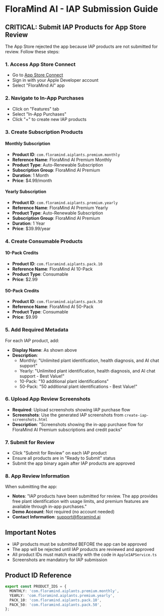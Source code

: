 # FloraMind AI - IAP Submission Guide

## **CRITICAL: Submit IAP Products for App Store Review**

The App Store rejected the app because IAP products are not submitted for review. Follow these steps:

### **1. Access App Store Connect**
- Go to [App Store Connect](https://appstoreconnect.apple.com)
- Sign in with your Apple Developer account
- Select "FloraMind AI" app

### **2. Navigate to In-App Purchases**
- Click on "Features" tab
- Select "In-App Purchases"
- Click "+" to create new IAP products

### **3. Create Subscription Products**

#### **Monthly Subscription**
- **Product ID**: `com.floramind.aiplants.premium.monthly`
- **Reference Name**: FloraMind AI Premium Monthly
- **Product Type**: Auto-Renewable Subscription
- **Subscription Group**: FloraMind AI Premium
- **Duration**: 1 Month
- **Price**: $4.99/month

#### **Yearly Subscription**
- **Product ID**: `com.floramind.aiplants.premium.yearly`
- **Reference Name**: FloraMind AI Premium Yearly
- **Product Type**: Auto-Renewable Subscription
- **Subscription Group**: FloraMind AI Premium
- **Duration**: 1 Year
- **Price**: $39.99/year

### **4. Create Consumable Products**

#### **10-Pack Credits**
- **Product ID**: `com.floramind.aiplants.pack.10`
- **Reference Name**: FloraMind AI 10-Pack
- **Product Type**: Consumable
- **Price**: $2.99

#### **50-Pack Credits**
- **Product ID**: `com.floramind.aiplants.pack.50`
- **Reference Name**: FloraMind AI 50-Pack
- **Product Type**: Consumable
- **Price**: $9.99

### **5. Add Required Metadata**
For each IAP product, add:
- **Display Name**: As shown above
- **Description**: 
  - Monthly: "Unlimited plant identification, health diagnosis, and AI chat support"
  - Yearly: "Unlimited plant identification, health diagnosis, and AI chat support - Best Value!"
  - 10-Pack: "10 additional plant identifications"
  - 50-Pack: "50 additional plant identifications - Best Value!"

### **6. Upload App Review Screenshots**
- **Required**: Upload screenshots showing IAP purchase flow
- **Screenshots**: Use the generated IAP screenshots from `create-iap-screenshots.html`
- **Description**: "Screenshots showing the in-app purchase flow for FloraMind AI Premium subscriptions and credit packs"

### **7. Submit for Review**
- Click "Submit for Review" on each IAP product
- Ensure all products are in "Ready to Submit" status
- Submit the app binary again after IAP products are approved

### **8. App Review Information**
When submitting the app:
- **Notes**: "IAP products have been submitted for review. The app provides free plant identification with usage limits, and premium features are available through in-app purchases."
- **Demo Account**: Not required (no account needed)
- **Contact Information**: support@floramind.ai

## **Important Notes**
- IAP products must be submitted BEFORE the app can be approved
- The app will be rejected until IAP products are reviewed and approved
- All product IDs must match exactly with the code in `AppleIAPService.ts`
- Screenshots are mandatory for IAP submission

## **Product ID Reference**
```typescript
export const PRODUCT_IDS = {
  MONTHLY: 'com.floramind.aiplants.premium.monthly',
  YEARLY: 'com.floramind.aiplants.premium.yearly',
  PACK_10: 'com.floramind.aiplants.pack.10',
  PACK_50: 'com.floramind.aiplants.pack.50',
};
```
